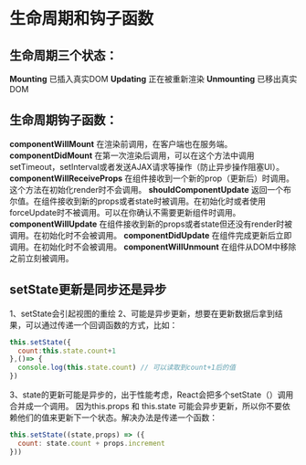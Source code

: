 # 生命周期和钩子函数

## 生命周期三个状态：
**Mounting**    已插入真实DOM
**Updating**    正在被重新渲染
**Unmounting**  已移出真实DOM


## 生命周期钩子函数：
**componentWillMount**  在渲染前调用，在客户端也在服务端。
**componentDidMount**   在第一次渲染后调用，可以在这个方法中调用setTimeout，setInterval或者发送AJAX请求等操作（防止异步操作阻塞UI）。
**componentWillReceiveProps**  在组件接收到一个新的prop（更新后）时调用。这个方法在初始化render时不会调用。
**shouldComponentUpdate**  返回一个布尔值。在组件接收到新的props或者state时被调用。在初始化时或者使用forceUpdate时不被调用。可以在你确认不需要更新组件时调用。
**componentWillUpdate**  在组件接收到新的props或者state但还没有render时被调用。在初始化时不会被调用。
**componentDidUpdate**  在组件完成更新后立即调用。在初始化时不会被调用。
**componentWillUnmount** 在组件从DOM中移除之前立刻被调用。

## setState更新是同步还是异步
1、setState会引起视图的重绘
2、可能是异步更新，想要在更新数据后拿到结果，可以通过传递一个回调函数的方式，比如：
```js
this.setState({
  count:this.state.count+1
},()=> {
  console.log(this.state.count) // 可以读取到count+1后的值
})
```
3、state的更新可能是异步的，出于性能考虑，React会把多个setState（）调用合并成一个调用。
因为this.props 和 this.state 可能会异步更新，所以你不要依赖他们的值来更新下一个状态。解决办法是传递一个函数：
```js
this.setState((state,props) => ({
  count: state.count + props.increment
}))
```